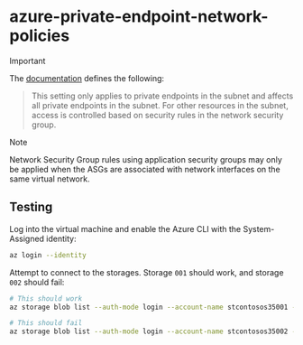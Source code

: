 # azure-private-endpoint-network-policies


> [!IMPORTANT]
> The [documentation][1] defines the following:
> > This setting only applies to private endpoints in the subnet and affects all private endpoints in the subnet. For other resources in the subnet, access is controlled based on security rules in the network security group.

> [!NOTE]
> Network Security Group rules using application security groups may only be applied when the ASGs are associated with network interfaces on the same virtual network.



## Testing

Log into the virtual machine and enable the Azure CLI with the System-Assigned identity:

```sh
az login --identity
```

Attempt to connect to the storages. Storage `001` should work, and storage `002` should fail:

```sh
# This should work
az storage blob list --auth-mode login --account-name stcontosos35001 --container data

# This should fail
az storage blob list --auth-mode login --account-name stcontosos35002 --container data
```


[1]: https://learn.microsoft.com/en-us/azure/private-link/disable-private-endpoint-network-policy?tabs=network-policy-portal
